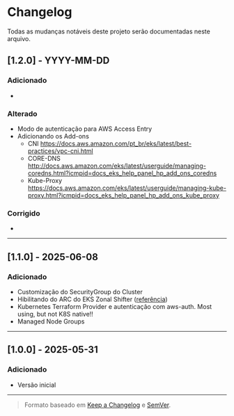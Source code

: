 # Changelog

Todas as mudanças notáveis deste projeto serão documentadas neste arquivo.

## [1.2.0] - YYYY-MM-DD
### Adicionado
- 

### Alterado
- Modo de autenticação para AWS Access Entry
- Adicionando os Add-ons
    - CNI https://docs.aws.amazon.com/pt_br/eks/latest/best-practices/vpc-cni.html
    - CORE-DNS http://docs.aws.amazon.com/eks/latest/userguide/managing-coredns.html?icmpid=docs_eks_help_panel_hp_add_ons_coredns
    - Kube-Proxy https://docs.aws.amazon.com/eks/latest/userguide/managing-kube-proxy.html?icmpid=docs_eks_help_panel_hp_add_ons_kube_proxy

### Corrigido
- 

---

## [1.1.0] - 2025-06-08
### Adicionado
- Customização do SecurityGroup do Cluster
- Hibilitando do ARC do EKS Zonal Shifter ([referência](https://docs.aws.amazon.com/pt_br/eks/latest/userguide/zone-shift.html))
- Kubernetes Terraform Provider e autenticação com aws-auth. Most using, but not K8S native!! 
- Managed Node Groups

---

## [1.0.0] - 2025-05-31
### Adicionado
- Versão inicial

---

> Formato baseado em [Keep a Changelog](https://keepachangelog.com/pt-BR/1.0.0/) e [SemVer](https://semver.org/lang/pt-BR/).